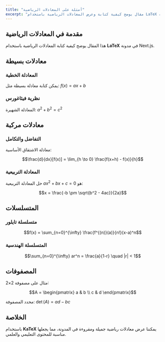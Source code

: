 ```yaml
---
title: "أمثلة على المعادلات الرياضية"
excerpt: "مقال يوضح كيفية كتابة وعرض المعادلات الرياضية باستخدام LaTeX في المدونة."
---
```


## مقدمة في المعادلات الرياضية

هذا المقال يوضح كيفية كتابة المعادلات الرياضية باستخدام **LaTeX** في مدونة Next.js.

## معادلات بسيطة

### المعادلة الخطية
يمكن كتابة معادلة بسيطة مثل: $f(x) = ax + b$

### نظرية فيثاغورس
المعادلة الشهيرة: $a^2 + b^2 = c^2$

## معادلات مركبة

### التفاضل والتكامل
معادلة الاشتقاق الأساسية:

$$\frac{d}{dx}[f(x)] = \lim_{h \to 0} \frac{f(x+h) - f(x)}{h}$$

### المعادلة التربيعية
حل المعادلة التربيعية $ax^2 + bx + c = 0$ هو:

$$x = \frac{-b \pm \sqrt{b^2 - 4ac}}{2a}$$

## المتسلسلات

### متسلسلة تايلور
$$f(x) = \sum_{n=0}^{\infty} \frac{f^{(n)}(a)}{n!}(x-a)^n$$

### المتسلسلة الهندسية
$$\sum_{n=0}^{\infty} ar^n = \frac{a}{1-r} \quad |r| < 1$$

## المصفوفات

مثال على مصفوفة 2×2:

$$A = \begin{pmatrix}
a & b \\
c & d
\end{pmatrix}$$

محدد المصفوفة: $\det(A) = ad - bc$

## الخلاصة

باستخدام **KaTeX** يمكننا عرض معادلات رياضية جميلة ومقروءة في المدونة، مما يجعلها مناسبة للمحتوى التعليمي والعلمي. 